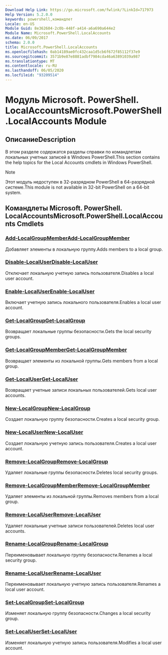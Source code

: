 ```yaml
---
Download Help Link: https://go.microsoft.com/fwlink/?LinkId=717973
Help Version: 5.2.0.0
keywords: powershell,командлет
Locale: en-US
Module Guid: 8e362604-2c0b-448f-a414-a6a690a644e2
Module Name: Microsoft.PowerShell.LocalAccounts
ms.date: 06/09/2017
schema: 2.0.0
title: Microsoft.PowerShell.LocalAccounts
ms.openlocfilehash: 0ab14189ae0fc432caa1d5cb6f672f85112f37e9
ms.sourcegitcommit: 3571b9e87e8881adbf7984cda46a63891039a987
ms.translationtype: MT
ms.contentlocale: ru-RU
ms.lasthandoff: 06/05/2020
ms.locfileid: "93209514"
---
```

# <span data-ttu-id="1a181-103">Модуль Microsoft. PowerShell. LocalAccounts</span><span class="sxs-lookup"><span data-stu-id="1a181-103">Microsoft.PowerShell.LocalAccounts Module</span></span>
## <span data-ttu-id="1a181-104">Описание</span><span class="sxs-lookup"><span data-stu-id="1a181-104">Description</span></span>
<span data-ttu-id="1a181-105">В этом разделе содержатся разделы справки по командлетам локальных учетных записей в Windows PowerShell.</span><span class="sxs-lookup"><span data-stu-id="1a181-105">This section contains the help topics for the Local Accounts cmdlets in Windows PowerShell.</span></span>

> [!NOTE]
> <span data-ttu-id="1a181-106">Этот модуль недоступен в 32-разрядном PowerShell в 64-разрядной системе.</span><span class="sxs-lookup"><span data-stu-id="1a181-106">This module is not available in 32-bit PowerShell on a 64-bit system.</span></span>

## <span data-ttu-id="1a181-107">Командлеты Microsoft. PowerShell. LocalAccounts</span><span class="sxs-lookup"><span data-stu-id="1a181-107">Microsoft.PowerShell.LocalAccounts Cmdlets</span></span>

### [<span data-ttu-id="1a181-108">Add-LocalGroupMember</span><span class="sxs-lookup"><span data-stu-id="1a181-108">Add-LocalGroupMember</span></span>](Add-LocalGroupMember.md)
<span data-ttu-id="1a181-109">Добавляет элементы в локальную группу.</span><span class="sxs-lookup"><span data-stu-id="1a181-109">Adds members to a local group.</span></span>

### [<span data-ttu-id="1a181-110">Disable-LocalUser</span><span class="sxs-lookup"><span data-stu-id="1a181-110">Disable-LocalUser</span></span>](Disable-LocalUser.md)
<span data-ttu-id="1a181-111">Отключает локальную учетную запись пользователя.</span><span class="sxs-lookup"><span data-stu-id="1a181-111">Disables a local user account.</span></span>

### [<span data-ttu-id="1a181-112">Enable-LocalUser</span><span class="sxs-lookup"><span data-stu-id="1a181-112">Enable-LocalUser</span></span>](Enable-LocalUser.md)
<span data-ttu-id="1a181-113">Включает учетную запись локального пользователя.</span><span class="sxs-lookup"><span data-stu-id="1a181-113">Enables a local user account.</span></span>

### [<span data-ttu-id="1a181-114">Get-LocalGroup</span><span class="sxs-lookup"><span data-stu-id="1a181-114">Get-LocalGroup</span></span>](Get-LocalGroup.md)
<span data-ttu-id="1a181-115">Возвращает локальные группы безопасности.</span><span class="sxs-lookup"><span data-stu-id="1a181-115">Gets the local security groups.</span></span>

### [<span data-ttu-id="1a181-116">Get-LocalGroupMember</span><span class="sxs-lookup"><span data-stu-id="1a181-116">Get-LocalGroupMember</span></span>](Get-LocalGroupMember.md)
<span data-ttu-id="1a181-117">Возвращает элементы из локальной группы.</span><span class="sxs-lookup"><span data-stu-id="1a181-117">Gets members from a local group.</span></span>

### [<span data-ttu-id="1a181-118">Get-LocalUser</span><span class="sxs-lookup"><span data-stu-id="1a181-118">Get-LocalUser</span></span>](Get-LocalUser.md)
<span data-ttu-id="1a181-119">Возвращает учетные записи локальных пользователей.</span><span class="sxs-lookup"><span data-stu-id="1a181-119">Gets local user accounts.</span></span>

### [<span data-ttu-id="1a181-120">New-LocalGroup</span><span class="sxs-lookup"><span data-stu-id="1a181-120">New-LocalGroup</span></span>](New-LocalGroup.md)
<span data-ttu-id="1a181-121">Создает локальную группу безопасности.</span><span class="sxs-lookup"><span data-stu-id="1a181-121">Creates a local security group.</span></span>

### [<span data-ttu-id="1a181-122">New-LocalUser</span><span class="sxs-lookup"><span data-stu-id="1a181-122">New-LocalUser</span></span>](New-LocalUser.md)
<span data-ttu-id="1a181-123">Создает локальную учетную запись пользователя.</span><span class="sxs-lookup"><span data-stu-id="1a181-123">Creates a local user account.</span></span>

### [<span data-ttu-id="1a181-124">Remove-LocalGroup</span><span class="sxs-lookup"><span data-stu-id="1a181-124">Remove-LocalGroup</span></span>](Remove-LocalGroup.md)
<span data-ttu-id="1a181-125">Удаляет локальные группы безопасности.</span><span class="sxs-lookup"><span data-stu-id="1a181-125">Deletes local security groups.</span></span>

### [<span data-ttu-id="1a181-126">Remove-LocalGroupMember</span><span class="sxs-lookup"><span data-stu-id="1a181-126">Remove-LocalGroupMember</span></span>](Remove-LocalGroupMember.md)
<span data-ttu-id="1a181-127">Удаляет элементы из локальной группы.</span><span class="sxs-lookup"><span data-stu-id="1a181-127">Removes members from a local group.</span></span>

### [<span data-ttu-id="1a181-128">Remove-LocalUser</span><span class="sxs-lookup"><span data-stu-id="1a181-128">Remove-LocalUser</span></span>](Remove-LocalUser.md)
<span data-ttu-id="1a181-129">Удаляет локальные учетные записи пользователей.</span><span class="sxs-lookup"><span data-stu-id="1a181-129">Deletes local user accounts.</span></span>

### [<span data-ttu-id="1a181-130">Rename-LocalGroup</span><span class="sxs-lookup"><span data-stu-id="1a181-130">Rename-LocalGroup</span></span>](Rename-LocalGroup.md)
<span data-ttu-id="1a181-131">Переименовывает локальную группу безопасности.</span><span class="sxs-lookup"><span data-stu-id="1a181-131">Renames a local security group.</span></span>

### [<span data-ttu-id="1a181-132">Rename-LocalUser</span><span class="sxs-lookup"><span data-stu-id="1a181-132">Rename-LocalUser</span></span>](Rename-LocalUser.md)
<span data-ttu-id="1a181-133">Переименовывает локальную учетную запись пользователя.</span><span class="sxs-lookup"><span data-stu-id="1a181-133">Renames a local user account.</span></span>

### [<span data-ttu-id="1a181-134">Set-LocalGroup</span><span class="sxs-lookup"><span data-stu-id="1a181-134">Set-LocalGroup</span></span>](Set-LocalGroup.md)
<span data-ttu-id="1a181-135">Изменяет локальную группу безопасности.</span><span class="sxs-lookup"><span data-stu-id="1a181-135">Changes a local security group.</span></span>

### [<span data-ttu-id="1a181-136">Set-LocalUser</span><span class="sxs-lookup"><span data-stu-id="1a181-136">Set-LocalUser</span></span>](Set-LocalUser.md)
<span data-ttu-id="1a181-137">Изменяет локальную учетную запись пользователя.</span><span class="sxs-lookup"><span data-stu-id="1a181-137">Modifies a local user account.</span></span>

